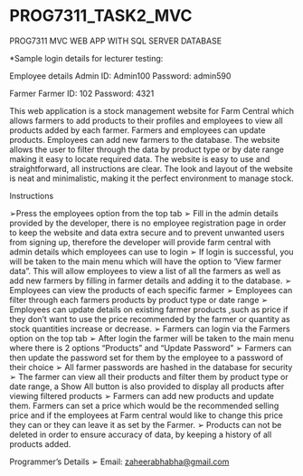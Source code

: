 # PROG7311_TASK2_MVC
PROG7311 MVC WEB APP WITH SQL SERVER DATABASE

*Sample login details for lecturer testing:

Employee details Admin ID: Admin100 Password: admin590

Farmer Farmer ID: 102 Password: 4321

This web application is a stock management website for Farm Central which allows farmers to add products to their profiles and employees to view all products added by each farmer. Farmers and employees can update products. Employees can add new farmers to the database. The website allows the user to filter through the data by product type or by date range making it easy to locate required data. The website is easy to use and straightforward, all instructions are clear. The look and layout of the website is neat and minimalistic, making it the perfect environment to manage stock.

Instructions

➢Press the employees option from the top tab
➢ Fill in the admin details provided by the developer, there is no employee registration page in order to keep the website and data extra secure and to prevent unwanted users from signing up, therefore the developer will provide farm central with admin details which employees can use to login
➢ If login is successful, you will be taken to the main menu which will have the option to ‘View farmer data”. This will allow employees to view a list of all the farmers as well as add new farmers by filling in farmer details and adding it to the database.
➢ Employees can view the products of each specific farmer
➢ Employees can filter through each farmers products by product type or date range
➢ Employees can update details on existing farmer products ,such as price if they don’t want to use the price recommended by the farmer or quantity as stock quantities increase or decrease.
➢ Farmers can login via the Farmers option on the top tab
➢ After login the farmer will be taken to the main menu where there is 2 options “Products” and “Update Password”
➢ Farmers can then update the password set for them by the employee to a password of their choice
➢ All farmer passwords are hashed in the database for security
➢ The farmer can view all their products and filter them by product type or date range, a Show All button is also provided to display all products after viewing filtered products
➢ Farmers can add new products and update them. Farmers can set a price which would be the recommended selling price and if the employees at Farm central would like to change this price they can or they can leave it as set by the Farmer.
➢ Products can not be deleted in order to ensure accuracy of data, by keeping a history of all products added.

Programmer’s Details
➢ Email: zaheerabhabha@gmail.com
